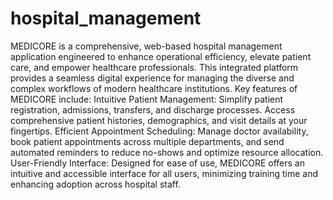 # hospital_management
MEDICORE is a comprehensive, web-based hospital management application engineered to enhance operational efficiency, elevate patient care, and empower healthcare professionals. This integrated platform provides a seamless digital experience for managing the diverse and complex workflows of modern healthcare institutions.
Key features of MEDICORE include:
    Intuitive Patient Management: Simplify patient registration, admissions, transfers, and discharge processes. Access comprehensive patient histories, demographics, and visit details at 
    your fingertips.
    Efficient Appointment Scheduling: Manage doctor availability, book patient appointments across multiple departments, and send automated reminders to reduce no-shows and optimize resource 
    allocation.
    User-Friendly Interface: Designed for ease of use, MEDICORE offers an intuitive and accessible interface for all users, minimizing training time and enhancing adoption across hospital 
    staff.
